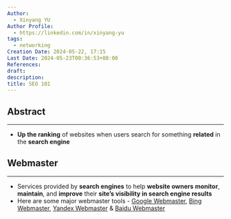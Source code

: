 ```yaml
---
Author:
  - Xinyang YU
Author Profile:
  - https://linkedin.com/in/xinyang-yu
tags:
  - networking
Creation Date: 2024-05-22, 17:15
Last Date: 2024-05-23T00:36:53+08:00
References: 
draft: 
description: 
title: SEO 101
---
```

## Abstract
---
- **Up the ranking** of websites when users search for something **related** in the **search engine**

## Webmaster
---
- Services provided by **search engines** to help **website owners** **monitor**, **maintain**, and **improve** their **site’s visibility in search engine results**
- Here are some major webmaster tools - [Google Webmaster](https://search.google.com/search-console/), [Bing Webmaster](https://www.bing.com/webmasters/), [Yandex Webmaster](https://webmaster.yandex.com/welcome/) & [Baidu Webmaster](https://ziyuan.baidu.com/site/index)